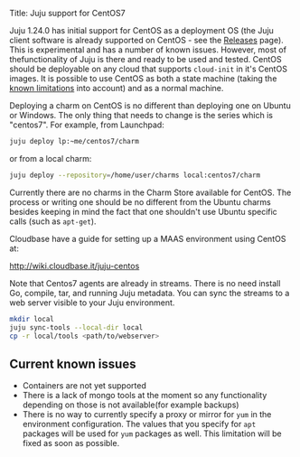 Title: Juju support for CentOS7

Juju 1.24.0 has initial support for CentOS as a deployment OS (the Juju client
software is already supported on CentOS - see the
[Releases](../reference-releases.html) page). This is experimental and has a
number of known issues. However, most of thefunctionality of Juju is there and
ready to be used and tested.
CentOS should be deployable on any cloud that supports `cloud-init` in it's
CentOS images. It is possible to use CentOS as both a state machine (taking
the [known limitations](#current-known-issues) into account) and as a normal
machine.

Deploying a charm on CentOS is no different than deploying one on Ubuntu or
Windows. The only thing that needs to change is the series which is "centos7".
For example, from Launchpad:

```bash
juju deploy lp:~me/centos7/charm
```

or from a local charm:

```bash
juju deploy --repository=/home/user/charms local:centos7/charm
```

Currently there are no charms in the Charm Store available for CentOS.
The process or writing one should be no different from the Ubuntu charms besides
keeping in mind the fact that one shouldn't use Ubuntu specific calls
(such as `apt-get`).

Cloudbase have a guide for setting up a MAAS environment using CentOS at:

http://wiki.cloudbase.it/juju-centos

Note that Centos7 agents are already in streams. There is no need install Go,
compile, tar, and running Juju metadata. You can sync the streams to a web
server visible to your Juju environment.

```bash
mkdir local
juju sync-tools --local-dir local
cp -r local/tools <path/to/webserver>
```

## Current known issues

 - Containers are not yet supported
 - There is a lack of mongo tools at the moment so any functionality depending
   on those is not available(for example backups)
 - There is no way to currently specify a proxy or mirror for `yum` in the
   environment configuration. The values that you specify for `apt` packages
   will be used for `yum` packages as well. This limitation will be fixed as
   soon as possible.
